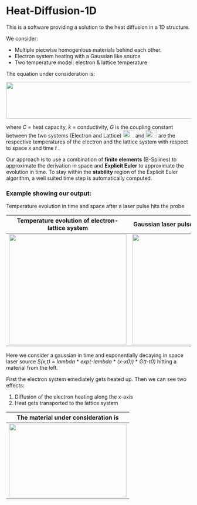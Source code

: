 # Heat-Diffusion-1D
This is a software providing a solution to the heat diffusion in a 1D structure. 

We consider:
* Multiple piecwise homogenious materials behind each other. 
* Electron system heating with a Gaussian like source
* Two temperature model: electron & lattice temperature

The equation under consideration is: 

 <img src="https://github.com/udcm-su/heat-diffusion-1D/blob/Developer/Pictures/DiffusionEq.png" width="700" height="100" />
 
 where *C* = heat capacity, *k* = conductivity, *G* is the coupling constant between the two systems (Electron and Lattice)
  <img src="https://github.com/udcm-su/heat-diffusion-1D/blob/Developer/Pictures/phiE.png" width="30" height="20" /> and <img src="https://github.com/udcm-su/heat-diffusion-1D/blob/Developer/Pictures/phiL.png" width="30" height="20" /> 
  are the respective temperatures of the electron and the lattice system with respect to space *x* and time *t* .

 Our approach is to use a combination of **finite elements** (B-Splines) to approximate the derivation in space and **Explicit Euler** to approximate the evolution in time.
 To stay within the **stability** region of the Explicit Euler algorithm, a well suited time step is automatically computed.
 
  ### Example showing our output:
 Temperature evolution in time and space after a laser pulse hits the probe
 
  Temperature evolution of electron- lattice system |  Gaussian laser pulse S(x,t) hitting probe
:-------------------------:|:-------------------------:
 <img src="https://media.giphy.com/media/dIUAz7xfof5N8B8tUy/giphy.gif" width="320" height="300" />  |  <img src="https://github.com/udcm-su/heat-diffusion-1D/blob/Developer/Pictures/Source.png" width="320" height="300" />
 
 Here we consider a gaussian in time and exponentially decaying in space laser source *S(x,t)* = *lambda* * *exp(-lambda* * *(x-x0))* * *G(t-t0)* hitting a material from the left. 
 
 First the electron system emediately gets heated up. 
 Then we can see two effects: 
 
  1. Diffusion of the electron heating along the x-axis
  2. Heat gets transported to the lattice system
  
  
   | The material under consideration is  | 
   | ------------------------------------ | 
   | <img src="https://github.com/udcm-su/heat-diffusion-1D/blob/Developer/Pictures/SroSto.PNG" width="320" height="200" />     |   
       
  
  
 
 
